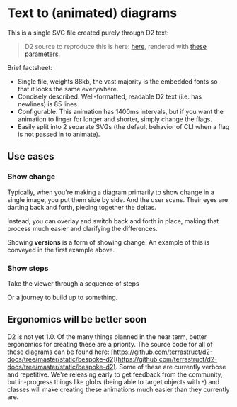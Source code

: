 # Text to (animated) diagrams

This is a single SVG file created purely through D2 text:

<div className="embedSVG" dangerouslySetInnerHTML={{__html: require('@site/static/img/generated/animated.svg2')}}></div>

> D2 source to reproduce this is here: [here](https://github.com/terrastruct/d2-docs/blob/master/static/bespoke-d2/animated.d2), rendered with [these parameters](https://github.com/terrastruct/d2-docs/blob/master/ci/render.sh#L12).


Brief factsheet:
- Single file, weights 88kb, the vast majority is the embedded fonts so that it looks the
  same everywhere.
- Concisely described. Well-formatted, readable D2 text (i.e. has newlines) is 85 lines.
- Configurable. This animation has 1400ms intervals, but if you want the animation to
  linger for longer and shorter, simply change the flags.
- Easily split into 2 separate SVGs (the default behavior of CLI when a flag is not passed
  in to animate).

## Use cases

### Show change

Typically, when you're making a diagram primarily to show change in a single image, you
put them side by side. And the user scans. Their eyes are darting back and forth, piecing
together the deltas.

Instead, you can overlay and switch back and forth in place, making that process much
easier and clarifying the differences.

<div className="embedSVG" dangerouslySetInnerHTML={{__html: require('@site/static/img/generated/tax.svg2')}}></div>

Showing **versions** is a form of showing change. An example of this is conveyed in the
first example above.

### Show steps

Take the viewer through a sequence of steps

<div className="embedSVG" dangerouslySetInnerHTML={{__html: require('@site/static/img/generated/johnwick.svg2')}}></div>

Or a journey to build up to something.

<div className="embedSVG" dangerouslySetInnerHTML={{__html: require('@site/static/img/generated/pizza.svg2')}}></div>

## Ergonomics will be better soon

D2 is not yet 1.0. Of the many things planned in the near term, better ergonomics for
creating these are a priority. The source code for all of these diagrams can be found
here:
[https://github.com/terrastruct/d2-docs/tree/master/static/bespoke-d2](https://github.com/terrastruct/d2-docs/tree/master/static/bespoke-d2).
Some of these are currently verbose and repetitive. We're releasing early to get feedback
from the community, but in-progress things like globs (being able to target objects with
`*`) and classes will make creating these animations much easier than they currently are.
